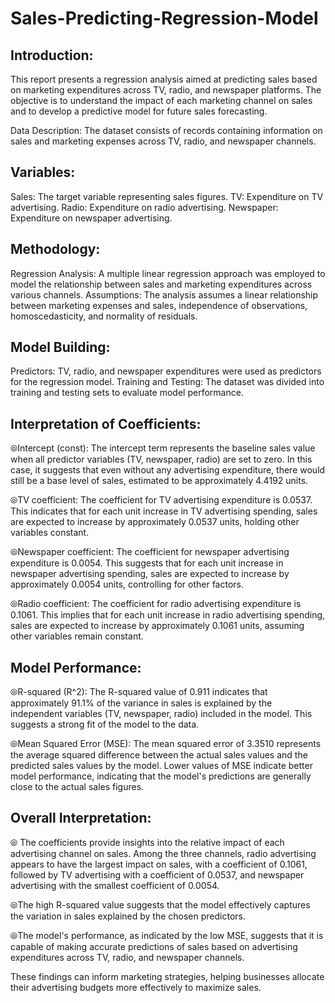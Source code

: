 # Sales-Predicting-Regression-Model

## Introduction:
This report presents a regression analysis aimed at predicting sales based on marketing expenditures across TV, radio, and newspaper platforms. The objective is to understand the impact of each marketing channel on sales and to develop a predictive model for future sales forecasting.

Data Description:
The dataset consists of records containing information on sales and marketing expenses across TV, radio, and newspaper channels.

## Variables:

Sales: The target variable representing sales figures.
TV: Expenditure on TV advertising.
Radio: Expenditure on radio advertising.
Newspaper: Expenditure on newspaper advertising.

## Methodology:

Regression Analysis: A multiple linear regression approach was employed to model the relationship between sales and marketing expenditures across various channels.
Assumptions: The analysis assumes a linear relationship between marketing expenses and sales, independence of observations, homoscedasticity, and normality of residuals.

## Model Building:

Predictors: TV, radio, and newspaper expenditures were used as predictors for the regression model.
Training and Testing: The dataset was divided into training and testing sets to evaluate model performance.

## Interpretation of Coefficients:

&#10686;Intercept (const): The intercept term represents the baseline sales value when all predictor variables (TV, newspaper, radio) are set to zero. In this case, it suggests that even without any advertising expenditure, there would still be a base level of sales, estimated to be approximately 4.4192 units.

&#10686;TV coefficient: The coefficient for TV advertising expenditure is 0.0537. This indicates that for each unit increase in TV advertising spending, sales are expected to increase by approximately 0.0537 units, holding other variables constant.

&#10686;Newspaper coefficient: The coefficient for newspaper advertising expenditure is 0.0054. This suggests that for each unit increase in newspaper advertising spending, sales are expected to increase by approximately 0.0054 units, controlling for other factors.

&#10686;Radio coefficient: The coefficient for radio advertising expenditure is 0.1061. This implies that for each unit increase in radio advertising spending, sales are expected to increase by approximately 0.1061 units, assuming other variables remain constant.

## Model Performance:

&#10686;R-squared (R^2): The R-squared value of 0.911 indicates that approximately 91.1% of the variance in sales is explained by the independent variables (TV, newspaper, radio) included in the model. This suggests a strong fit of the model to the data.

&#10686;Mean Squared Error (MSE): The mean squared error of 3.3510 represents the average squared difference between the actual sales values and the predicted sales values by the model. Lower values of MSE indicate better model performance, indicating that the model's predictions are generally close to the actual sales figures.

## Overall Interpretation:

&#10686; The coefficients provide insights into the relative impact of each advertising channel on sales. Among the three channels, radio advertising appears to have the largest impact on sales, with a coefficient of 0.1061, followed by TV advertising with a coefficient of 0.0537, and newspaper advertising with the smallest coefficient of 0.0054.

&#10686;The high R-squared value suggests that the model effectively captures the variation in sales explained by the chosen predictors. 

&#10686;The model's performance, as indicated by the low MSE, suggests that it is capable of making accurate predictions of sales based on advertising expenditures across TV, radio, and newspaper channels.

These findings can inform marketing strategies, helping businesses allocate their advertising budgets more effectively to maximize sales.
